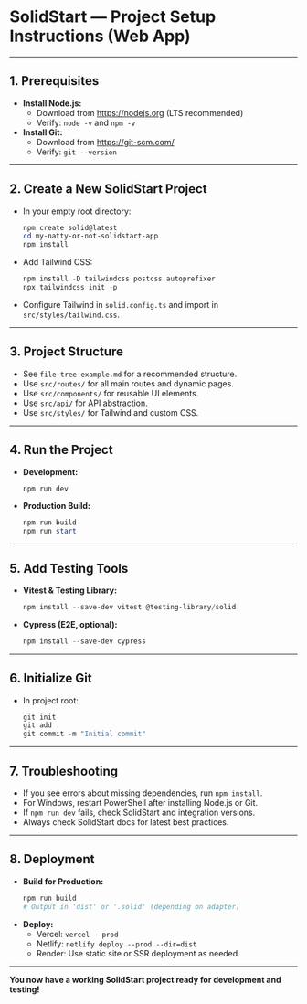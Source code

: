 # SolidStart — Project Setup Instructions (Web App)

---

## 1. Prerequisites
- **Install Node.js:**
  - Download from https://nodejs.org (LTS recommended)
  - Verify: `node -v` and `npm -v`
- **Install Git:**
  - Download from https://git-scm.com/
  - Verify: `git --version`

---

## 2. Create a New SolidStart Project
- In your empty root directory:
  ```powershell
  npm create solid@latest
  cd my-natty-or-not-solidstart-app
  npm install
  ```
- Add Tailwind CSS:
  ```powershell
  npm install -D tailwindcss postcss autoprefixer
  npx tailwindcss init -p
  ```
- Configure Tailwind in `solid.config.ts` and import in `src/styles/tailwind.css`.

---

## 3. Project Structure
- See `file-tree-example.md` for a recommended structure.
- Use `src/routes/` for all main routes and dynamic pages.
- Use `src/components/` for reusable UI elements.
- Use `src/api/` for API abstraction.
- Use `src/styles/` for Tailwind and custom CSS.

---

## 4. Run the Project
- **Development:**
  ```powershell
  npm run dev
  ```
- **Production Build:**
  ```powershell
  npm run build
  npm run start
  ```

---

## 5. Add Testing Tools
- **Vitest & Testing Library:**
  ```powershell
  npm install --save-dev vitest @testing-library/solid
  ```
- **Cypress (E2E, optional):**
  ```powershell
  npm install --save-dev cypress
  ```

---

## 6. Initialize Git
- In project root:
  ```powershell
  git init
  git add .
  git commit -m "Initial commit"
  ```

---

## 7. Troubleshooting
- If you see errors about missing dependencies, run `npm install`.
- For Windows, restart PowerShell after installing Node.js or Git.
- If `npm run dev` fails, check SolidStart and integration versions.
- Always check SolidStart docs for latest best practices.

---

## 8. Deployment
- **Build for Production:**
  ```powershell
  npm run build
  # Output in 'dist' or '.solid' (depending on adapter)
  ```
- **Deploy:**
  - Vercel: `vercel --prod`
  - Netlify: `netlify deploy --prod --dir=dist`
  - Render: Use static site or SSR deployment as needed

---

**You now have a working SolidStart project ready for development and testing!** 